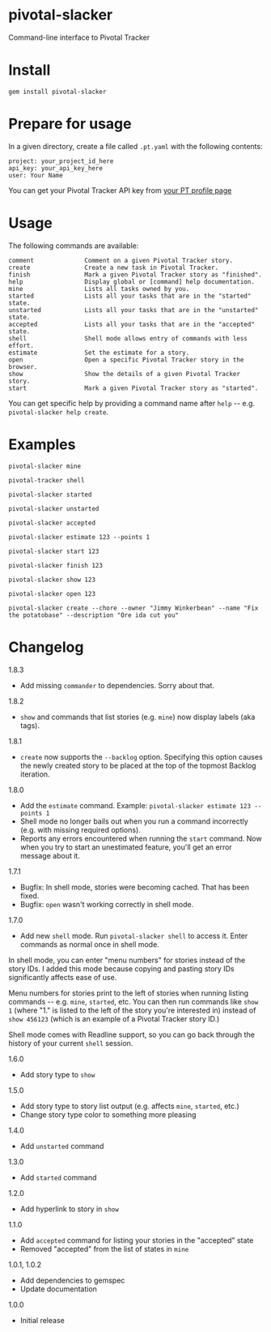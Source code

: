 pivotal-slacker
===============

Command-line interface to Pivotal Tracker

Install
=======

`gem install pivotal-slacker`

Prepare for usage
=================

In a given directory, create a file called `.pt.yaml` with the following contents:

```
project: your_project_id_here
api_key: your_api_key_here
user: Your Name
```

You can get your Pivotal Tracker API key from [your PT profile page](https://www.pivotaltracker.com/profile)

Usage
=====

The following commands are available:

```
comment              Comment on a given Pivotal Tracker story.              
create               Create a new task in Pivotal Tracker.          
finish               Mark a given Pivotal Tracker story as "finished".              
help                 Display global or [command] help documentation.                
mine                 Lists all tasks owned by you.
started              Lists all your tasks that are in the "started" state.
unstarted            Lists all your tasks that are in the "unstarted" state.
accepted             Lists all your tasks that are in the "accepted" state.
shell                Shell mode allows entry of commands with less effort.
estimate             Set the estimate for a story.
open                 Open a specific Pivotal Tracker story in the browser.          
show                 Show the details of a given Pivotal Tracker story.             
start                Mark a given Pivotal Tracker story as "started".
```

You can get specific help by providing a command name after `help` -- e.g. `pivotal-slacker help create`.

Examples
========

`pivotal-slacker mine`

`pivotal-tracker shell`

`pivotal-slacker started`

`pivotal-slacker unstarted`

`pivotal-slacker accepted`

`pivotal-slacker estimate 123 --points 1`

`pivotal-slacker start 123`

`pivotal-slacker finish 123`

`pivotal-slacker show 123`

`pivotal-slacker open 123`

`pivotal-slacker create --chore --owner "Jimmy Winkerbean" --name "Fix the potatobase" --description "Ore ida cut you"`

Changelog
=========

1.8.3
- Add missing `commander` to dependencies. Sorry about that.

1.8.2
- `show` and commands that list stories (e.g. `mine`) now display labels (aka tags).

1.8.1
- `create` now supports the `--backlog` option. Specifying this option causes the newly created story to be placed at the top of the topmost Backlog iteration.

1.8.0
- Add the `estimate` command. Example: `pivotal-slacker estimate 123 --points 1`
- Shell mode no longer bails out when you run a command incorrectly (e.g. with missing required options).
- Reports any errors encountered when running the `start` command. Now when you try to start an unestimated feature, you'll get an error message about it.

1.7.1
- Bugfix: In shell mode, stories were becoming cached. That has been fixed.
- Bugfix: `open` wasn't working correctly in shell mode.

1.7.0
- Add new `shell` mode. Run `pivotal-slacker shell` to access it. Enter commands as normal once in shell mode.

In shell mode, you can enter "menu numbers" for stories instead of the story IDs. I added this mode because copying and pasting story IDs significantly affects ease of use.

Menu numbers for stories print to the left of stories when running listing commands -- e.g. `mine`, `started`, etc. You can then run commands like `show 1` (where "1." is listed to the left of the story you're interested in) instead of `show 456123` (which is an example of a Pivotal Tracker story ID.)

Shell mode comes with Readline support, so you can go back through the history of your current `shell` session.

1.6.0
- Add story type to `show`

1.5.0
- Add story type to story list output (e.g. affects `mine`, `started`, etc.)
- Change story type color to something more pleasing

1.4.0
- Add `unstarted` command

1.3.0
- Add `started` command

1.2.0
- Add hyperlink to story in `show`

1.1.0
- Add `accepted` command for listing your stories in the "accepted" state
- Removed "accepted" from the list of states in `mine`

1.0.1, 1.0.2
- Add dependencies to gemspec
- Update documentation

1.0.0
- Initial release
